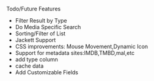
Todo/Future Features

* Filter Result by Type
* Do Media Specific Search
* Sorting/Filter of List
* Jackett Support
* CSS improvements: Mouse Movement,Dynamic Icon
* Support for metadata sites:IMDB,TMBD,mal,etc
* add type column
* cache data
* Add Customizable Fields

